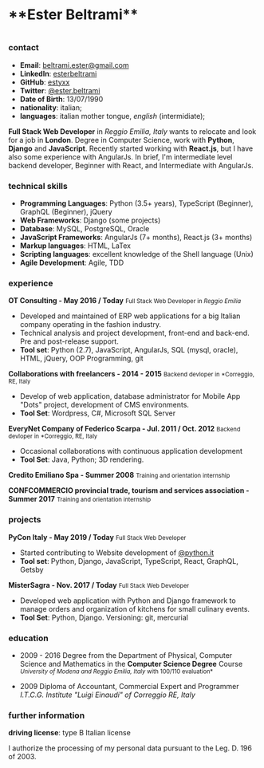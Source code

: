 
<h1>**Ester Beltrami**<h1>

### **contact**
- **Email**: beltrami.ester@gmail.com
- **LinkedIn**: [esterbeltrami](ln://esterbeltrami) 
- **GitHub**: [estyxx](https://github.com/estyxx) 
- **Twitter**: [@ester.beltrami](https://twitter.com/esterbeltrami)
- **Date of Birth**: 13/07/1990
- **nationality**: italian; 
- **languages**: italian mother tongue, *english* (intermidiate);

**Full Stack Web Developer** in *Reggio Emilia, Italy* wants to relocate and look for a job in **London**. Degree in Computer Science, work with **Python**, **Django** and **JavaScript**. Recently started working with **React.js**, but I have also some experience with AngularJs.
In brief, I'm intermediate level backend developer, Beginner with React, and Intermediate with AngularJs.



### **technical skills**
- **Programming Languages**: Python (3.5+ years), TypeScript (Beginner), GraphQL (Beginner), jQuery
- **Web Frameworks**: Django (some projects)
- **Database**: MySQL, PostgreSQL, Oracle
- **JavaScript Frameworks**: AngularJs (7+ months), React.js (3+ months)
- **Markup languages**: HTML, LaTex
- **Scripting languages**: excellent knowledge of the Shell language (Unix)
- **Agile Development**: Agile, TDD


### **experience**


**OT Consulting - May 2016 / Today**
<small>Full Stack Web Developer in *Reggio Emilia*</small>

- Developed and maintained of ERP web applications for a big Italian company operating in the fashion industry. 
- Technical analysis and project development, front-end and back-end. Pre and post-release support.
- **Tool set**: Python (2.7), JavaScript, AngularJs, SQL (mysql, oracle), HTML, jQuery, OOP Programming, git


**Collaborations with freelancers - 2014 - 2015**
<small>Backend devloper in *Correggio, RE, Italy</small>

- Develop of web application, database administrator for Mobile App "Dots" project, development of CMS environments.
- **Tool Set**: Wordpress, C#, Microsoft SQL Server


**EveryNet Company of Federico Scarpa - Jul. 2011 / Oct. 2012**
<small>Backend devloper in *Correggio, RE, Italy</small>

- Occasional collaborations with continuous application development
- **Tool Set**: Java, Python; 3D rendering.


**Credito Emiliano Spa - Summer 2008**
<small>Training and orientation internship</small>


**CONFCOMMERCIO provincial trade, tourism and services association - Summer 2017**
<small>Training and orientation internship</small>



### **projects**

**PyCon Italy - May 2019 / Today**
<small>Full Stack Web Developer</small>

- Started contributing to Website development of [@python.it](https://twitter.com/pyconit)
- **Tool set**: Python, Django, JavaScript, TypeScript, React, GraphQL, Getsby 


**MisterSagra - Nov. 2017 / Today**
<small>Full Stack Web Developer</small>

- Developed web application with Python and Django framework to manage orders and organization of kitchens for small culinary events.
- **Tool Set**: Python, Django. Versioning: git, mercurial


### **education**
- 2009 - 2016 Degree from the Department of Physical, Computer Science and Mathematics in the **Computer Science Degree** Course
<small>*University of Modena and Reggio Emilia, Italy*
with 100/110 evaluation*</small>

- 2009 Diploma of Accountant, Commercial Expert and Programmer
<smal>*I.T.C.G. Institute "Luigi Einaudi" of Correggio RE, Italy*</small>



### **further information**
**driving license**: type B Italian license

I authorize the processing of my personal data pursuant to the Leg. D. 196 of 2003.